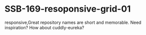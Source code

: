 # SSB-169-resoponsive-grid-01
responsive,Great repository names are short and memorable. Need inspiration? How about cuddly-eureka?
